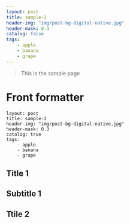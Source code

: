 ```yaml
---
layout: post
title: sample-2
header-img: "img/post-bg-digital-native.jpg"
header-mask: 0.3
catalog: false
tags:
    - apple
    - banana
    - grape
---
```


> This is the sample page

# Front formatter

```
layout: post
title: sample-2
header-img: "img/post-bg-digital-native.jpg"
header-mask: 0.3
catalog: true
tags:
    - apple
    - banana
    - grape
```

## Title 1

## Subtitle 1

## Ttile 2

